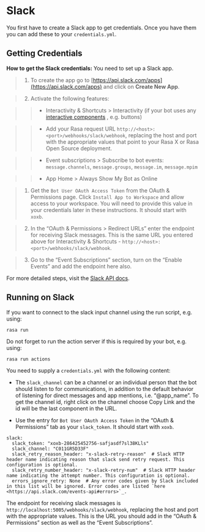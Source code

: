 # Slack

You first have to create a Slack app to get credentials.
Once you have them you can add these to your `credentials.yml`.

## Getting Credentials

**How to get the Slack credentials:** You need to set up a Slack app.

> 
> 1. To create the app go to [https://api.slack.com/apps](https://api.slack.com/apps) and click
> on **Create New App**.


> 2. Activate the following features:

> > 
> > * Interactivity & Shortcuts > Interactivity (if your bot uses any [interactive components](https://api.slack.com/reference/block-kit/interactive-components) , e.g. buttons)


> > * Add your Rasa request URL `http://<host>:<port>/webhooks/slack/webhook`, replacing
> > the host and port with the appropriate values that point to your Rasa X or Rasa Open Source deployment.


> > * Event subscriptions > Subscribe to bot events: `message.channels`, `message.groups`, `message.im`, `message.mpim`


> > * App Home > Always Show My Bot as Online


> 1. Get the `Bot User OAuth Access Token` from the OAuth & Permissions page. Click `Install App to Workspace`
> and allow access to your workspace. You will need
> to provide this value in your credentials later in these instructions. It should start
> with `xoxb`.


> 2. In the “OAuth & Permissions > Redirect URLs” enter the endpoint for receiving Slack messages. This is
> the same URL you entered above for Interactivity & Shortcuts - `http://<host>:<port>/webhooks/slack/webhook`.


> 3. Go to the “Event Subscriptions” section, turn on the “Enable Events” and add the endpoint here also.

For more detailed steps, visit the
[Slack API docs](https://api.slack.com/events-api).

## Running on Slack

If you want to connect to the slack input channel using the run
script, e.g. using:

```
rasa run
```

Do not forget to run the action server if this is required by your bot,
e.g. using:

```
rasa run actions
```

You need to supply a `credentials.yml` with the following content:


* The `slack_channel` can be a channel or an individual person that the bot should listen to for communications, in
addition to the default behavior of listening for direct messages and app mentions, i.e. “@app_name”. To get the channel
id, right click on the channel choose Copy Link and the id will be the last component in the URL.


* Use the entry for `Bot User OAuth Access Token` in the
“OAuth & Permissions” tab as your `slack_token`. It should start
with `xoxb`.

```
slack:
  slack_token: "xoxb-286425452756-safjasdf7sl38KLls"
  slack_channel: "C011GR5D33F"
  slack_retry_reason_header: "x-slack-retry-reason"  # Slack HTTP header name indicating reason that slack send retry request. This configuration is optional.
  slack_retry_number_header: "x-slack-retry-num"  # Slack HTTP header name indicating the attempt number. This configuration is optional.
  errors_ignore_retry: None  # Any error codes given by Slack included in this list will be ignored. Error codes are listed `here <https://api.slack.com/events-api#errors>`_.
```

The endpoint for receiving slack messages is
`http://localhost:5005/webhooks/slack/webhook`, replacing
the host and port with the appropriate values. This is the URL
you should add in the “OAuth & Permissions” section as well as
the “Event Subscriptions”.
